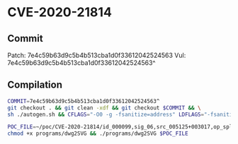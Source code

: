 # CVE-2020-21814

## Commit

Patch: 7e4c59b63d9c5b4b513cba1d0f33612042524563
Vul: 7e4c59b63d9c5b4b513cba1d0f33612042524563^

## Compilation

```sh
COMMIT=7e4c59b63d9c5b4b513cba1d0f33612042524563^
git checkout . && git clean -xdf && git checkout $COMMIT && \
sh ./autogen.sh && CFLAGS="-O0 -g -fsanitize=address" LDFLAGS="-fsanitize=address" ./configure && make -j$(nproc)
```



```sh
POC_FILE=~/poc/CVE-2020-21814/id_000099,sig_06,src_005125+003017,op_splice,rep_8
chmod +x programs/dwg2SVG && ./programs/dwg2SVG $POC_FILE
```
